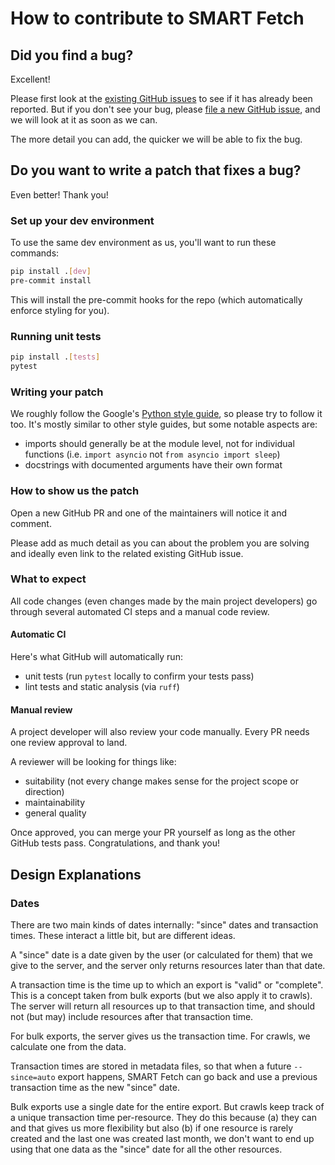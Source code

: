 # How to contribute to SMART Fetch

## Did you find a bug?

Excellent!

Please first look at the
[existing GitHub issues](https://github.com/smart-on-fhir/smart-fetch/issues)
to see if it has already been reported.
But if you don't see your bug, please
[file a new GitHub issue](https://github.com/smart-on-fhir/smart-fetch/issues/new),
and we will look at it as soon as we can.

The more detail you can add, the quicker we will be able to fix the bug.

## Do you want to write a patch that fixes a bug?

Even better! Thank you!

### Set up your dev environment

To use the same dev environment as us, you'll want to run these commands:
```sh
pip install .[dev]
pre-commit install
```

This will install the pre-commit hooks for the repo (which automatically enforce styling for you).

### Running unit tests

```sh
pip install .[tests]
pytest
```

### Writing your patch

We roughly follow the Google's
[Python style guide](https://google.github.io/styleguide/pyguide.html),
so please try to follow it too.
It's mostly similar to other style guides,
but some notable aspects are:
- imports should generally be at the module level, not for individual functions
  (i.e. `import asyncio` not `from asyncio import sleep`)
- docstrings with documented arguments have their own format

### How to show us the patch

Open a new GitHub PR and one of the maintainers will notice it and comment.

Please add as much detail as you can about the problem you are solving and ideally even link to
the related existing GitHub issue.

### What to expect

All code changes (even changes made by the main project developers)
go through several automated CI steps and a manual code review.

#### Automatic CI

Here's what GitHub will automatically run:
- unit tests (run `pytest` locally to confirm your tests pass)
- lint tests and static analysis (via `ruff`)

#### Manual review

A project developer will also review your code manually.
Every PR needs one review approval to land.

A reviewer will be looking for things like:
- suitability (not every change makes sense for the project scope or direction)
- maintainability
- general quality

Once approved, you can merge your PR yourself as long as the other GitHub tests pass.
Congratulations, and thank you!

## Design Explanations

### Dates

There are two main kinds of dates internally: "since" dates and transaction times.
These interact a little bit, but are different ideas.

A "since" date is a date given by the user (or calculated for them) that we give to the server,
and the server only returns resources later than that date.

A transaction time is the time up to which an export is "valid" or "complete".
This is a concept taken from bulk exports (but we also apply it to crawls).
The server will return all resources up to that transaction time,
and should not (but may) include resources after that transaction time.

For bulk exports, the server gives us the transaction time.
For crawls, we calculate one from the data.

Transaction times are stored in metadata files,
so that when a future `--since=auto` export happens,
SMART Fetch can go back and use a previous transaction time as the new "since" date.

Bulk exports use a single date for the entire export.
But crawls keep track of a unique transaction time per-resource.
They do this because (a) they can and that gives us more flexibility but also
(b) if one resource is rarely created and the last one was created last month,
we don't want to end up using that one data as the "since" date for all the other resources.
